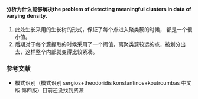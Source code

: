 #### 分析为什么能够解决the problem of detecting meaningful clusters in data of varying density. 1. 此处生长采用的生长树的形式，保证了每个点进入聚类簇的时候， 都是一个很小值。2. 后期对于每个簇提取的时候采用了一个阈值，离聚类簇较远的点，被划分出去，这样整个内部就变得比较紧凑。### 参考文献* 模式识别（模式识别 sergios+theodoridis konstantinos+koutroumbas 中文版 第四版）目前还没找到资源
